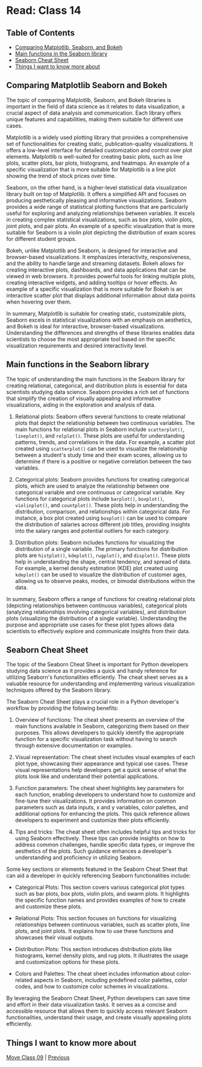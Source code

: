 # Read: Class 14

## Table of Contents

- [Comparing Matplotlib, Seaborn, and Bokeh](#comparing-matplotlib-seaborn-and-bokeh)
- [Main functions in the Seaborn library](#main-functions-in-the-seaborn-library)
- [Seaborn Cheat Sheet](#seaborn-cheat-sheet)
- [Things I want to know more about](#things-i-want-to-know-more-about)

## Comparing Matplotlib Seaborn and Bokeh

The topic of comparing Matplotlib, Seaborn, and Bokeh libraries is important in the field of data science as it relates to data visualization, a crucial aspect of data analysis and communication. Each library offers unique features and capabilities, making them suitable for different use cases.

Matplotlib is a widely used plotting library that provides a comprehensive set of functionalities for creating static, publication-quality visualizations. It offers a low-level interface for detailed customization and control over plot elements. Matplotlib is well-suited for creating basic plots, such as line plots, scatter plots, bar plots, histograms, and heatmaps. An example of a specific visualization that is more suitable for Matplotlib is a line plot showing the trend of stock prices over time.

Seaborn, on the other hand, is a higher-level statistical data visualization library built on top of Matplotlib. It offers a simplified API and focuses on producing aesthetically pleasing and informative visualizations. Seaborn provides a wide range of statistical plotting functions that are particularly useful for exploring and analyzing relationships between variables. It excels in creating complex statistical visualizations, such as box plots, violin plots, joint plots, and pair plots. An example of a specific visualization that is more suitable for Seaborn is a violin plot depicting the distribution of exam scores for different student groups.

Bokeh, unlike Matplotlib and Seaborn, is designed for interactive and browser-based visualizations. It emphasizes interactivity, responsiveness, and the ability to handle large and streaming datasets. Bokeh allows for creating interactive plots, dashboards, and data applications that can be viewed in web browsers. It provides powerful tools for linking multiple plots, creating interactive widgets, and adding tooltips or hover effects. An example of a specific visualization that is more suitable for Bokeh is an interactive scatter plot that displays additional information about data points when hovering over them.

In summary, Matplotlib is suitable for creating static, customizable plots, Seaborn excels in statistical visualizations with an emphasis on aesthetics, and Bokeh is ideal for interactive, browser-based visualizations. Understanding the differences and strengths of these libraries enables data scientists to choose the most appropriate tool based on the specific visualization requirements and desired interactivity level.

## Main functions in the Seaborn library

The topic of understanding the main functions in the Seaborn library for creating relational, categorical, and distribution plots is essential for data scientists studying data science. Seaborn provides a rich set of functions that simplify the creation of visually appealing and informative visualizations, aiding in the exploration and analysis of data.

1. Relational plots: Seaborn offers several functions to create relational plots that depict the relationship between two continuous variables. The main functions for relational plots in Seaborn include `scatterplot()`, `lineplot()`, and `relplot()`. These plots are useful for understanding patterns, trends, and correlations in the data. For example, a scatter plot created using `scatterplot()` can be used to visualize the relationship between a student's study time and their exam scores, allowing us to determine if there is a positive or negative correlation between the two variables.

2. Categorical plots: Seaborn provides functions for creating categorical plots, which are used to analyze the relationship between one categorical variable and one continuous or categorical variable. Key functions for categorical plots include `barplot()`, `boxplot()`, `violinplot()`, and `countplot()`. These plots help in understanding the distribution, comparison, and relationships within categorical data. For instance, a box plot created using `boxplot()` can be used to compare the distribution of salaries across different job titles, providing insights into the salary ranges and potential outliers for each category.

3. Distribution plots: Seaborn includes functions for visualizing the distribution of a single variable. The primary functions for distribution plots are `histplot()`, `kdeplot()`, `rugplot()`, and `displot()`. These plots help in understanding the shape, central tendency, and spread of data. For example, a kernel density estimation (KDE) plot created using `kdeplot()` can be used to visualize the distribution of customer ages, allowing us to observe peaks, modes, or bimodal distributions within the data.

In summary, Seaborn offers a range of functions for creating relational plots (depicting relationships between continuous variables), categorical plots (analyzing relationships involving categorical variables), and distribution plots (visualizing the distribution of a single variable). Understanding the purpose and appropriate use cases for these plot types allows data scientists to effectively explore and communicate insights from their data.

## Seaborn Cheat Sheet

The topic of the Seaborn Cheat Sheet is important for Python developers studying data science as it provides a quick and handy reference for utilizing Seaborn's functionalities efficiently. The cheat sheet serves as a valuable resource for understanding and implementing various visualization techniques offered by the Seaborn library.

The Seaborn Cheat Sheet plays a crucial role in a Python developer's workflow by providing the following benefits:

1. Overview of functions: The cheat sheet presents an overview of the main functions available in Seaborn, categorizing them based on their purposes. This allows developers to quickly identify the appropriate function for a specific visualization task without having to search through extensive documentation or examples.

2. Visual representation: The cheat sheet includes visual examples of each plot type, showcasing their appearance and typical use cases. These visual representations help developers get a quick sense of what the plots look like and understand their potential applications.

3. Function parameters: The cheat sheet highlights key parameters for each function, enabling developers to understand how to customize and fine-tune their visualizations. It provides information on common parameters such as data inputs, x and y variables, color palettes, and additional options for enhancing the plots. This quick reference allows developers to experiment and customize their plots efficiently.

4. Tips and tricks: The cheat sheet often includes helpful tips and tricks for using Seaborn effectively. These tips can provide insights on how to address common challenges, handle specific data types, or improve the aesthetics of the plots. Such guidance enhances a developer's understanding and proficiency in utilizing Seaborn.

Some key sections or elements featured in the Seaborn Cheat Sheet that can aid a developer in quickly referencing Seaborn functionalities include:

- Categorical Plots: This section covers various categorical plot types such as bar plots, box plots, violin plots, and swarm plots. It highlights the specific function names and provides examples of how to create and customize these plots.

- Relational Plots: This section focuses on functions for visualizing relationships between continuous variables, such as scatter plots, line plots, and joint plots. It explains how to use these functions and showcases their visual outputs.

- Distribution Plots: This section introduces distribution plots like histograms, kernel density plots, and rug plots. It illustrates the usage and customization options for these plots.

- Colors and Palettes: The cheat sheet includes information about color-related aspects in Seaborn, including predefined color palettes, color codes, and how to customize color schemes in visualizations.

By leveraging the Seaborn Cheat Sheet, Python developers can save time and effort in their data visualization tasks. It serves as a concise and accessible resource that allows them to quickly access relevant Seaborn functionalities, understand their usage, and create visually appealing plots efficiently.

## Things I want to know more about

[Move Class 09](./Class09.md) | [Previous](./Class07.md)
